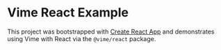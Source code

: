 # Vime React Example

This project was bootstrapped with [Create React App](https://github.com/facebook/create-react-app)
and demonstrates using Vime with React via the `@vime/react` package.


